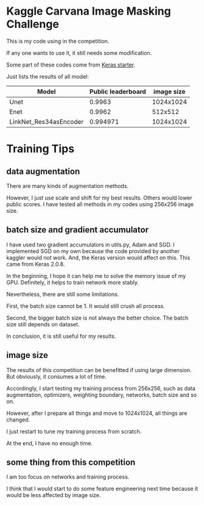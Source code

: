 # Kaggle Carvana Image Masking Challenge

This is my code using in the competition.

If any one wants to use it, it still needs some modification.

Some part of these codes come from [Keras starter](https://www.kaggle.com/c/carvana-image-masking-challenge/discussion/37523).

Just lists the results of all model:

Model | Public leaderboard | image size
------|-----------------|---------|
Unet | 0.9963 | 1024x1024
Enet | 0.9962 | 512x512
LinkNet_Res34asEncoder | 0.994971 | 1024x1024

# Training Tips
## data augmentation
There are many kinds of augmentation methods.

However, I just use scale and shift for my best results.
Others would lower public scores.
I have tested all methods in my codes using 256x256 image size.

## batch size and gradient accumulator
I have used two gradient accumulators in utils.py, Adam and SGD.
I implemented SGD on my own because the code provided by another kaggler would not work.
And, the Keras version would affect on this. This came from Keras 2.0.8.

In the beginning, I hope it can help me to solve the memory issue of my GPU.
Definitely, it helps to train network more stably.

Nevertheless, there are still some limitations.

First, the batch size cannot be 1. It would still crush all process.

Second, the bigger batch size is not always the better choice.
The batch size still depends on dataset.

In conclusion, it is still useful for my results.

## image size
The results of this competition can be benefitted if using large dimension.
But obviously, it consumes a lot of time.

Accordingly, I start testing my training process from 256x256, such as data augmentation, optimizers, weighting boundary, networks, batch size and so on.

However, after I prepare all things and move to 1024x1024, all things are changed.

I just restart to tune my training process from scratch.

At the end, I have no enough time.

## some thing from this competition
I am too focus on networks and training process.

I think that I would start to do some feature engineering next time because it would be less affected by image size.
